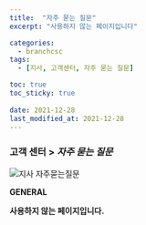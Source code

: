 ```yaml
---
title:  "자주 묻는 질문"
excerpt: "사용하지 않는 페이지입니다"

categories:
  - branchcsc
tags:
  - [지사, 고객센터, 자주 묻는 질문]

toc: true
toc_sticky: true
 
date: 2021-12-28
last_modified_at: 2021-12-28
---
```

### 고객 센터 > *자주 묻는 질문*
![지사 자주묻는질문](https://user-images.githubusercontent.com/95394003/147545529-3a260598-2aa2-4b87-8679-b288b4e471d2.jpeg)<br>

**GENERAL**

**사용하지 않는 페이지입니다.**
